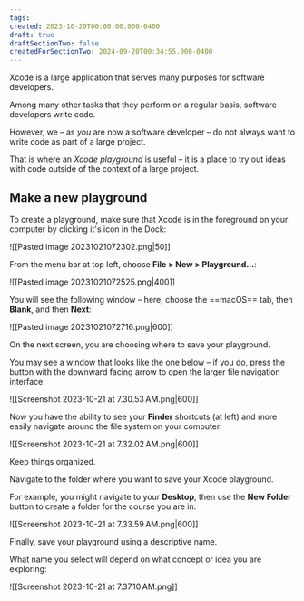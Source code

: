 ```yaml
---
tags:
created: 2023-10-20T00:00:00.000-0400
draft: true
draftSectionTwo: false
createdForSectionTwo: 2024-09-20T00:34:55.000-0400
---
```

Xcode is a large application that serves many purposes for software developers.

Among many other tasks that they perform on a regular basis, software developers write code.

However, we – as *you* are now a software developer – do not always want to write code as part of a large project.

That is where an *Xcode playground* is useful – it is a place to try out ideas with code outside of the context of a large project.

## Make a new playground

To create a playground, make sure that Xcode is in the foreground on your computer by clicking it's icon in the Dock:

![[Pasted image 20231021072302.png|50]]

From the menu bar at top left, choose **File > New > Playground...**:

![[Pasted image 20231021072525.png|400]]

You will see the following window – here, choose the ==macOS== tab, then **Blank**, and then **Next**:

![[Pasted image 20231021072716.png|600]]

On the next screen, you are choosing where to save your playground.

You may see a window that looks like the one below – if you do, press the button with the downward facing arrow to open the larger file navigation interface:

![[Screenshot 2023-10-21 at 7.30.53 AM.png|600]]

Now you have the ability to see your **Finder** shortcuts (at left) and more easily navigate around the file system on your computer:

![[Screenshot 2023-10-21 at 7.32.02 AM.png|600]]

Keep things organized.

Navigate to the folder where you want to save your Xcode playground.

For example, you might navigate to your **Desktop**, then use the **New Folder** button to create a folder for the course you are in:

![[Screenshot 2023-10-21 at 7.33.59 AM.png|600]]

Finally, save your playground using a descriptive name.

What name you select will depend on what concept or idea you are exploring:

![[Screenshot 2023-10-21 at 7.37.10 AM.png]]



